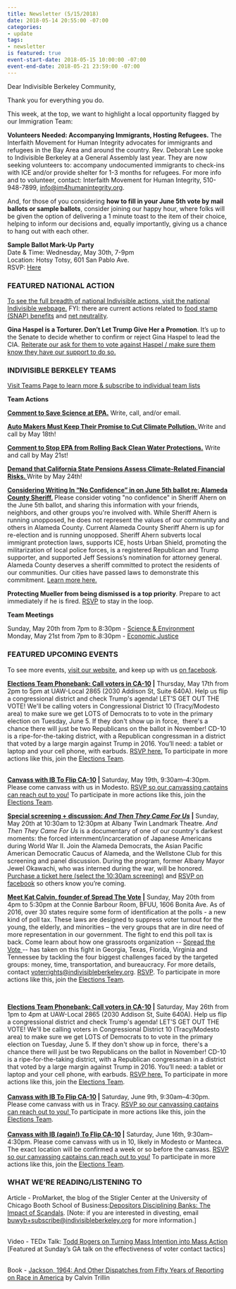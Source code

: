 ```yaml
---
title: Newsletter (5/15/2018)
date: 2018-05-14 20:55:00 -07:00
categories:
- update
tags:
- newsletter
is featured: true
event-start-date: 2018-05-15 10:00:00 -07:00
event-end-date: 2018-05-21 23:59:00 -07:00
---
```


<p>Dear Indivisible Berkeley Community,
</p>
<p>Thank you for everything you do. 
</p>
<p>This week, at the top, we want to highlight a local opportunity flagged by our Immigration Team:
</p>
<p><strong>Volunteers Needed: Accompanying Immigrants, Hosting Refugees.</strong> The Interfaith Movement for Human Integrity advocates for immigrants and refugees in the Bay Area and around the country. Rev. Deborah Lee spoke to Indivisible Berkeley at a General Assembly last year. They are now seeking volunteers to: accompany undocumented immigrants to check-ins with ICE and/or provide shelter for 1-3 months for refugees. For more info and to volunteer, contact: Interfaith Movement for Human Integrity, 510-948-7899, <a href="mailto:info@im4humanintegrity.org">info@im4humanintegrity.org</a>.
</p>
<p>
    And, for those of you considering <strong>how to fill in your June 5th vote by mail ballots or sample ballots</strong>, consider joining our happy hour, where folks will be given the option of delivering a 1 minute toast to the item of their choice, helping to inform our decisions and, equally importantly, giving us a chance to hang out with each other.
</p>
<p><strong>Sample Ballot Mark-Up Party</strong><br>Date & Time: Wednesday, May 30th, 7-9pm<br>Location: Hotsy Totsy, 601 San Pablo Ave.
    <br>
    RSVP: <a href="https://www.indivisibleberkeley.org/event/sample-ballot-mark-up-party">Here</a>
</p>
<h3>FEATURED NATIONAL ACTION
</h3>
<p><a href="https://www.indivisible.org/">To see the full breadth of national Indivisible actions, visit the national Indivisible webpage.</a> FYI: there are current actions related to <a href="https://www.indivisible.org/resource/republicans-trying-sneak-cuts-food-assistance/">food stamp (SNAP) benefits</a> and <a href="https://www.indivisible.org/resource/preserving-net-neutrality-aka-protecting-internet-know/">net neutrality</a>.
</p>
<p><strong>Gina Haspel is a Torturer. Don’t Let Trump Give Her a Promotion</strong>. It’s up to the Senate to decide whether to confirm or reject Gina Haspel to lead the CIA. <a href="http://haspel.indivisible.org/">Reiterate our ask for them to vote against Haspel / make sure them know they have our support to do so.</a>
</p>
<h3>INDIVISIBLE BERKELEY TEAMS
</h3>
<p><a href="https://www.indivisibleberkeley.org/teams">Visit Teams Page to learn more & subscribe to individual team lists</a>
</p>
<p><strong>Team Actions
    </strong>
</p>
<p><a href="https://www.indivisibleberkeley.org/action/comment-to-save-science-at-epa"><strong>Comment to Save Science at EPA.</strong></a><strong></strong> Write, call, and/or email.
</p>
<p><a href="https://www.indivisibleberkeley.org/action/auto-makers-must-keep-their-promise-to-cut-climate-pollution"><strong>Auto Makers Must Keep Their Promise to Cut Climate Pollution. </strong></a>Write and call by May 18th!
</p>
<p><a href="https://www.indivisibleberkeley.org/action/comment-to-stop-epa-from-rolling-back-clean-water-protections"><strong>Comment to Stop EPA from Rolling Back Clean Water Protections.</strong></a><strong></strong> Write and call by May 21st!
</p>
<p><a href="https://www.indivisibleberkeley.org/action/tell-the-california-senate-to-assess-climate-related-financial-risks"><strong>Demand that California State Pensions Assess Climate-Related Financial Risks. </strong></a><strong></strong>Write by May 24th!
</p>
<p><a href="https://www.indivisibleberkeley.org/action/vote-no-confidence-in-sheriff-ahern"><strong>Considering Writing In “No Confidence” in on June 5th ballot re: Alameda County Sheriff.</strong></a><strong> </strong>Please consider voting "no confidence" in Sheriff Ahern on the June 5th ballot, and sharing this information with your friends, neighbors, and other groups you're involved with. While Sheriff Ahern is running unopposed, he does not represent the values of our community and others in Alameda County. Current Alameda County Sheriff Ahern is up for re-election and is running unopposed. Sheriff Ahern subverts local immigrant protection laws, supports ICE, hosts Urban Shield, promoting the militarization of local police forces, is a registered Republican and Trump supporter, and supported Jeff Sessions’s nomination for attorney general. Alameda County deserves a sheriff committed to protect the residents of our communities. Our cities have passed laws to demonstrate this commitment. <a href="https://www.indivisibleberkeley.org/action/vote-no-confidence-in-sheriff-ahern">Learn more here.</a>
</p>
<p><strong>Protecting Mueller from being dismissed is a top priority</strong>. Prepare to act immediately if he is fired. <a href="https://www.trumpisnotabovethelaw.org/event/mueller-firing-rapid-response/18715/signup/">RSVP</a> to stay in the loop.
</p>
<p><strong>Team Meetings</strong>
</p>
<p>Sunday, May 20th from 7pm to 8:30pm - <a href="https://www.indivisibleberkeley.org/event/science-and-environment-team-meeting-a324c8">Science & Environment</a>
    <br>
    Monday, May 21st from 7pm to 8:30pm - <a href="https://www.indivisibleberkeley.org/event/economic-justice-team-meeting-5-slash-20-slash-2018">Economic Justice</a>
</p>
<h3>FEATURED UPCOMING EVENTS
</h3>
<p>To see more events, <a href="https://www.indivisibleberkeley.org/calendar">visit our website</a>, and keep up with us <a href="https://www.facebook.com/pg/BerkeleyIndivisible/events/?ref=page_internal">on facebook</a>.
</p><a href="https://docs.google.com/forms/d/e/1FAIpQLSc3SamfW9NXV8lfIlo9JKAIpRaasqX-9bPUExm9Al-XzwZ96g/viewform"><strong>Elections Team Phonebank: Call voters in CA-10</strong></a><strong> |</strong> Thursday, May 17th from 2pm to 5pm at UAW-Local 2865 (2030 Addison St, Suite 640A). Help us flip a congressional district and check Trump's agenda! LET’S GET OUT THE VOTE! We'll be calling voters in Congressional District 10 (Tracy/Modesto area) to make sure we get LOTS of Democrats to to vote in the primary election on Tuesday, June 5. If they don't show up in force, &nbsp;there's a chance there will just be two Republicans on the ballot in November!  CD-10 is a ripe-for-the-taking district, with a Republican congressman in a district that voted by a large margin against Trump in 2016. You’ll need: a tablet or laptop and your cell phone, with earbuds. <a href="https://docs.google.com/forms/d/e/1FAIpQLSc3SamfW9NXV8lfIlo9JKAIpRaasqX-9bPUExm9Al-XzwZ96g/viewform">RSVP here.</a> To participate in more actions like this, join the <a href="https://www.indivisibleberkeley.org/team/elections">Elections Team</a>.<br>
<p><br><a href="https://www.indivisibleberkeley.org/event/canvass-051918"><strong>Canvass with IB To Flip CA-10</strong></a><strong> |</strong> Saturday, May 19th, 9:30am–4:30pm. Please come canvass with us in Modesto. <a href="mailto:canvassing+owner@indivisibleberkeley.org">RSVP so our canvassing captains can reach out to you!</a> To participate in more actions like this, join the <a href="https://www.indivisibleberkeley.org/team/elections">Elections Team</a>.
</p>
<p><a href="https://www.facebook.com/events/111035263098256"><strong>Special screening + discussion: <em>And Then They Came For Us</em></strong></a><strong> |</strong> Sunday, May 20th at 10:30am to 12:30pm at Albany Twin Landmark Theatre. <em>And Then They Came For Us</em> is a documentary of one of our country's darkest moments: the forced internment/incarceration of Japanese Americans during World War II. Join the Alameda Democrats, the Asian Pacific American Democratic Caucus of Alameda, and the Wellstone Club for this screening and panel discussion. During the program, former Albany Mayor Jewel Okawachi, who was interned during the war, will be honored. <a href="https://www.landmarktheatres.com/san-francisco-east-bay/albany-twin/private-screenings">Purchase a ticket here (select the 10:30am screening)</a> and <a href="https://www.facebook.com/events/111035263098256">RSVP on facebook</a> so others know you’re coming. 
</p>
<p><a href="https://www.indivisibleberkeley.org/event/spreadthevote_052018"><strong>Meet Kat Calvin, founder of Spread The Vote</strong></a><strong> |</strong> Sunday, May 20th from 4pm to 5:30pm at the Connie Barbour Room, BFUU, 1606 Bonita Ave. As of 2016, over 30 states require some form of identification at the polls - a new kind of poll tax. These laws are designed to suppress voter turnout for the young, the elderly, and minorities – the very groups that are in dire need of more representation in our government. The fight to end this poll tax is back. Come learn about how one grassroots organization -- <a href="https://www.spreadthevote.org/">Spread the Vote </a>-- has taken on this fight in Georgia, Texas, Florida, Virginia and Tennessee by tackling the four biggest challenges faced by the targeted groups: money, time, transportation, and bureaucracy. For more details, contact <a href="mailto:voterrights@indivisibleberkeley.org">voterrights@indivisibleberkeley.org</a>. <a href="https://www.indivisibleberkeley.org/event/spreadthevote_052018">RSVP</a>. To participate in more actions like this, join the <a href="https://www.indivisibleberkeley.org/team/elections">Elections Team</a>.
</p><br>
<p><a href="https://www.indivisibleberkeley.org/event/phone-bank-to-cd-10-voters-5-slash-26"><strong>Elections Team Phonebank: Call voters in CA-10</strong></a><strong> |</strong> Saturday, May 26th from 1pm to 4pm at UAW-Local 2865 (2030 Addison St, Suite 640A). Help us flip a congressional district and check Trump's agenda! LET’S GET OUT THE VOTE! We'll be calling voters in Congressional District 10 (Tracy/Modesto area) to make sure we get LOTS of Democrats to to vote in the primary election on Tuesday, June 5. If they don't show up in force, &nbsp;there's a chance there will just be two Republicans on the ballot in November!  CD-10 is a ripe-for-the-taking district, with a Republican congressman in a district that voted by a large margin against Trump in 2016. You’ll need: a tablet or laptop and your cell phone, with earbuds. <a href="https://docs.google.com/forms/d/e/1FAIpQLSeE-5xDb_WVNyxrkeMvchWiHGjWJWZdIQpnnSut6CVmBGKc7g/viewform">RSVP here.</a> To participate in more actions like this, join the <a href="https://www.indivisibleberkeley.org/team/elections">Elections Team</a>.<br><strong><br><a href="https://www.indivisibleberkeley.org/event/canvass-060918">Canvass with IB To Flip CA-10</a> |</strong> Saturday, June 9th, 9:30am–4:30pm. Please come canvass with us in Tracy. <a href="mailto:canvassing+owner@indivisibleberkeley.org">RSVP so our canvassing captains can reach out to you! </a>To participate in more actions like this, join the <a href="https://www.indivisibleberkeley.org/team/elections">Elections Team</a>.<br><br><a href="https://www.indivisibleberkeley.org/event/canvass-061618"><strong>Canvass with IB (again!) To Flip CA-10</strong></a><strong> |</strong> Saturday, June 16th, 9:30am–4:30pm. Please come canvass with us in 10, likely in Modesto or Manteca. The exact location will be confirmed a week or so before the canvass. <a href="mailto:canvassing+owner@indivisibleberkeley.org">RSVP so our canvassing captains can reach out to you!</a> To participate in more actions like this, join the <a href="https://www.indivisibleberkeley.org/team/elections">Elections Team</a>.
</p>
<h3>WHAT WE’RE READING/LISTENING TO
</h3>
<p>Article - ProMarket, the blog of the Stigler Center at the University of Chicago Booth School of Business:<a href="https://promarket.org/depositors-disciplining-banks-impact-scandals/">Depositors Disciplining Banks: The Impact of Scandals</a>. [Note: if you are interested in divesting, email <a href="mailto:buwyb+subscribe@indivisibleberkeley.org">buwyb+subscribe@indivisibleberkeley.org</a> for more information.] 
</p>
<p><br>Video - TEDx Talk: <a href="https://www.youtube.com/watch?v=Fn82cNy52a4">Todd Rogers on Turning Mass Intention into Mass Action</a> [Featured at Sunday’s GA talk on the effectiveness of voter contact tactics] 
</p>
<p><br>Book - <a href="https://www.amazon.com/Jackson-1964-Dispatches-Reporting-America/dp/0399588264">Jackson, 1964: And Other Dispatches from Fifty Years of Reporting on Race in America</a> by Calvin Trillin
</p>